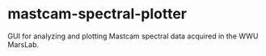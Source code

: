 # mastcam-spectral-plotter
GUI for analyzing and plotting Mastcam spectral data acquired in the WWU MarsLab.
